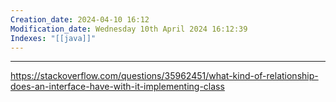 ```yaml
---
Creation_date: 2024-04-10 16:12
Modification_date: Wednesday 10th April 2024 16:12:39
Indexes: "[[java]]"
---
```

---

https://stackoverflow.com/questions/35962451/what-kind-of-relationship-does-an-interface-have-with-it-implementing-class